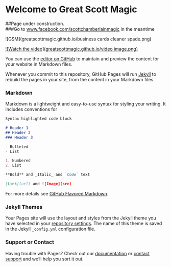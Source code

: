 # Welcome to Great Scott Magic
##Page under construction.  
###Go to www.facebook.com/scottchamberlainmagic in the meantime

![GSM](greatscottmagic.github.io/business cards cleaner spade.png)

[![Watch the video](greatscottmagic.github.io/video image.png)](https://www.youtube.com/watch?v=VLzeWVlbWoY)


You can use the [editor on GitHub](https://github.com/greatscottmagic/greatscottmagic.github.io/edit/master/README.md) to maintain and preview the content for your website in Markdown files.

Whenever you commit to this repository, GitHub Pages will run [Jekyll](https://jekyllrb.com/) to rebuild the pages in your site, from the content in your Markdown files.

### Markdown

Markdown is a lightweight and easy-to-use syntax for styling your writing. It includes conventions for

```markdown
Syntax highlighted code block

# Header 1
## Header 2
### Header 3

- Bulleted
- List

1. Numbered
2. List

**Bold** and _Italic_ and `Code` text

[Link](url) and ![Image](src)
```

For more details see [GitHub Flavored Markdown](https://guides.github.com/features/mastering-markdown/).

### Jekyll Themes

Your Pages site will use the layout and styles from the Jekyll theme you have selected in your [repository settings](https://github.com/greatscottmagic/greatscottmagic.github.io/settings). The name of this theme is saved in the Jekyll `_config.yml` configuration file.

### Support or Contact

Having trouble with Pages? Check out our [documentation](https://help.github.com/categories/github-pages-basics/) or [contact support](https://github.com/contact) and we’ll help you sort it out.
